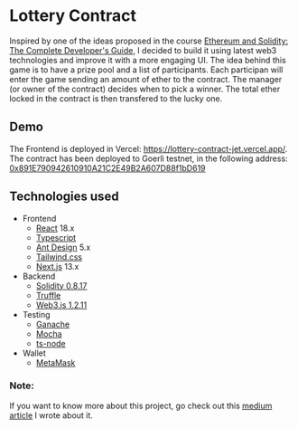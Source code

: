 # Lottery Contract

Inspired by one of the ideas proposed in the course [Ethereum and Solidity: The Complete Developer's Guide](https://www.udemy.com/course/ethereum-and-solidity-the-complete-developers-guide/), I decided to build it using latest web3 technologies and improve it with a more engaging UI. The idea behind this game is to have a prize pool and a list of participants. Each participan will enter the game sending an amount of ether to the contract. The manager (or owner of the contract) decides when to pick a winner. The total ether locked in the contract is then transfered to the lucky one.

## Demo
The Frontend is deployed in Vercel: https://lottery-contract-jet.vercel.app/. The contract has been deployed to Goerli testnet, in the following address: [0x891E790942610910A21C2E49B2A607D88f1bD619](https://goerli.etherscan.io/address/0x891E790942610910A21C2E49B2A607D88f1bD619)

## Technologies used
- Frontend
  - [React](https://reactjs.org/) 18.x
  - [Typescript](https://www.typescriptlang.org/)
  - [Ant Design](https://ant.design/) 5.x
  - [Tailwind.css](https://tailwindcss.com/)
  - [Next.js](https://nextjs.org/) 13.x
- Backend
  - [Solidity 0.8.17](https://docs.soliditylang.org/en/v0.8.17/)
  - [Truffle](https://trufflesuite.com/)
  - [Web3.js 1.2.11](https://web3js.readthedocs.io/en/v1.2.11/index.html)
- Testing
  - [Ganache](https://trufflesuite.com/ganache/)
  - [Mocha](https://mochajs.org/)
  - [ts-node](https://github.com/TypeStrong/ts-node)
- Wallet
  - [MetaMask](https://metamask.io/)

### Note:
If you want to know more about this project, go check out this [medium article](https://medium.com/@jscriptcoder/my-first-taste-of-building-a-web3-app-with-solidity-react-and-typescript-32660d44e797) I wrote about it.
